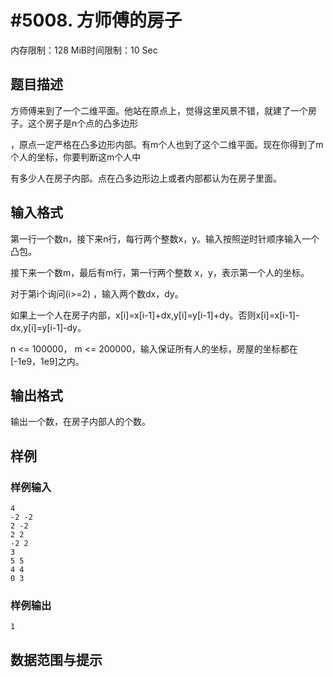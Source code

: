 # #5008. 方师傅的房子

内存限制：128 MiB时间限制：10 Sec

## 题目描述

方师傅来到了一个二维平面。他站在原点上，觉得这里风景不错，就建了一个房子。这个房子是n个点的凸多边形

，原点一定严格在凸多边形内部。有m个人也到了这个二维平面。现在你得到了m个人的坐标，你要判断这m个人中

有多少人在房子内部。点在凸多边形边上或者内部都认为在房子里面。

## 输入格式

第一行一个数n，接下来n行，每行两个整数x，y。输入按照逆时针顺序输入一个凸包。  

接下来一个数m，最后有m行，第一行两个整数 x，y，表示第一个人的坐标。

对于第i个询问(i>=2) ，输入两个数dx，dy。

如果上一个人在房子内部，x[i]=x[i-1]+dx,y[i]=y[i-1]+dy。否则x[i]=x[i-1]-dx,y[i]=y[i-1]-dy。

n <= 100000， m <= 200000，输入保证所有人的坐标，房屋的坐标都在[-1e9，1e9]之内。

## 输出格式

输出一个数，在房子内部人的个数。

## 样例

### 样例输入

    
    4
    -2 -2
    2 -2
    2 2
    -2 2
    3
    5 5
    4 4
    0 3
    

### 样例输出

    
    1	
    

## 数据范围与提示
